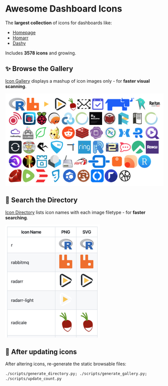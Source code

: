 # Awesome Dashboard Icons

The **largest collection** of icons for dashboards like:

- [Homepage](https://gethomepage.dev/)
- [Homarr](https://homarr.dev/)
- [Dashy](https://dashy.to/)

Includes **3578 icons** and growing.


## ✨ Browse the Gallery

[Icon Gallery](_static/gallery-a.md) displays a mashup of icon images only - for **faster visual scanning**.

[<img src="_static/example-gallery.png" alt="Example Gallery">](_static/gallery-a.md)


## 🔎 Search the Directory

[Icon Directory](_static/directory-a.md) lists icon names with each image filetype - for **faster searching**.

[<img src="_static/example-directory.png" alt="Example Directory" width="300px">](_static/directory-a.md)


## 🚀 After updating icons

After altering icons, re-generate the static browsable files:

    ./scripts/generate_directory.py; ./scripts/generate_gallery.py; ./scripts/update_count.py
